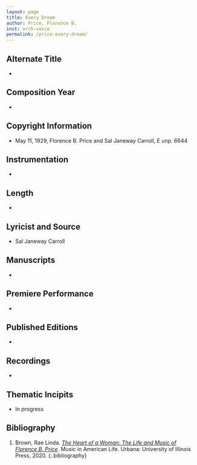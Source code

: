 ```yaml
---
layout: page
title: Every Dream
author: Price, Florence B.
inst: orch-voice
permalink: /price-every-dream/
---
```


## Alternate Title
- 

## Composition Year
- 

## Copyright Information
- May 11, 1929, Florence B. Price and Sal Janeway Carroll, E unp. 6644

## Instrumentation
- 

## Length
- 

## Lyricist and Source
- Sal Janeway Carroll

## Manuscripts
- 

## Premiere Performance
- 

## Published Editions
- 

## Recordings
- 

## Thematic Incipits
- In progress

## Bibliography
1. Brown, Rae Linda. <a href="https://www.worldcat.org/title/1122800180" target="_blank">*The Heart of a Woman: The Life and Music of Florence B. Price*</a>. Music in American Life. Urbana: University of Illinois Press, 2020.
{:.bibliography}